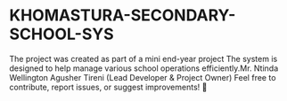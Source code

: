 # KHOMASTURA-SECONDARY-SCHOOL-SYS
The project was created as part of a mini end-year project The system is designed to help manage various school operations efficiently.Mr. Ntinda Wellington Agusher Tireni (Lead Developer &amp; Project Owner) Feel free to contribute, report issues, or suggest improvements! 🚀
